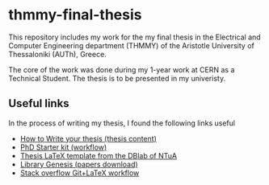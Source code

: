 # thmmy-final-thesis #
This repository includes my work for the my final thesis in the Electrical and Computer Engineering department (THMMY) of the Aristotle University of Thessaloniki (AUTh), Greece.

The core of the work was done during my 1-year work at CERN as a Technical Student. The thesis is to be presented in my univeristy.

## Useful links ##
In the process of writing my thesis, I found the following links useful

* [How to Write your thesis (thesis content)](http://www.ldeo.columbia.edu/~martins/sen_sem/thesis_org.html)
* [PhD Starter kit (workflow)](https://raoofphysics.github.io/phd-starter-kit/)
* [Thesis LaTeX template from the DBlab of NTuA](http://web.dbnet.ntua.gr/en/diplomas.html)
* [Library Genesis (papers download)](http://gen.lib.rus.ec/)
* [Stack overflow Git+LaTeX workflow](http://stackoverflow.com/questions/6188780/git-latex-workflow)
